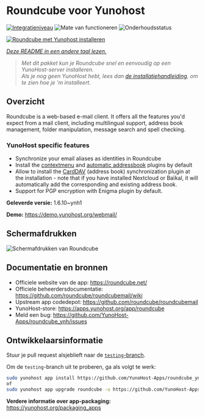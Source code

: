 <!--
NB: Deze README is automatisch gegenereerd door <https://github.com/YunoHost/apps/tree/master/tools/readme_generator>
Hij mag NIET handmatig aangepast worden.
-->

# Roundcube voor Yunohost

[![Integratieniveau](https://apps.yunohost.org/badge/integration/roundcube)](https://ci-apps.yunohost.org/ci/apps/roundcube/)
![Mate van functioneren](https://apps.yunohost.org/badge/state/roundcube)
![Onderhoudsstatus](https://apps.yunohost.org/badge/maintained/roundcube)

[![Roundcube met Yunohost installeren](https://install-app.yunohost.org/install-with-yunohost.svg)](https://install-app.yunohost.org/?app=roundcube)

*[Deze README in een andere taal lezen.](./ALL_README.md)*

> *Met dit pakket kun je Roundcube snel en eenvoudig op een YunoHost-server installeren.*  
> *Als je nog geen YunoHost hebt, lees dan [de installatiehandleiding](https://yunohost.org/install), om te zien hoe je 'm installeert.*

## Overzicht

Roundcube is a web-based e-mail client. It offers all the features you'd expect from a mail client, including multilingual support, address book management, folder manipulation, message search and spell checking.

### YunoHost specific features

- Synchronize your email aliases as identities in Roundcube
- Install the [contextmenu](https://packagist.org/packages/johndoh/contextmenu) and [automatic addressbook](https://packagist.org/packages/projectmyst/automatic_addressbook) plugins by default
- Allow to install the [CardDAV](https://packagist.org/packages/roundcube/carddav) (address book) synchronization plugin at the installation - note that if you have installed Nextcloud or Baïkal, it will automatically add the corresponding and existing address book.
- Support for PGP encryption with Enigma plugin by default.


**Geleverde versie:** 1.6.10~ynh1

**Demo:** <https://demo.yunohost.org/webmail/>

## Schermafdrukken

![Schermafdrukken van Roundcube](./doc/screenshots/screenshot.png)

## Documentatie en bronnen

- Officiele website van de app: <https://roundcube.net/>
- Officiele beheerdersdocumentatie: <https://github.com/roundcube/roundcubemail/wiki>
- Upstream app codedepot: <https://github.com/roundcube/roundcubemail>
- YunoHost-store: <https://apps.yunohost.org/app/roundcube>
- Meld een bug: <https://github.com/YunoHost-Apps/roundcube_ynh/issues>

## Ontwikkelaarsinformatie

Stuur je pull request alsjeblieft naar de [`testing`-branch](https://github.com/YunoHost-Apps/roundcube_ynh/tree/testing).

Om de `testing`-branch uit te proberen, ga als volgt te werk:

```bash
sudo yunohost app install https://github.com/YunoHost-Apps/roundcube_ynh/tree/testing --debug
of
sudo yunohost app upgrade roundcube -u https://github.com/YunoHost-Apps/roundcube_ynh/tree/testing --debug
```

**Verdere informatie over app-packaging:** <https://yunohost.org/packaging_apps>
